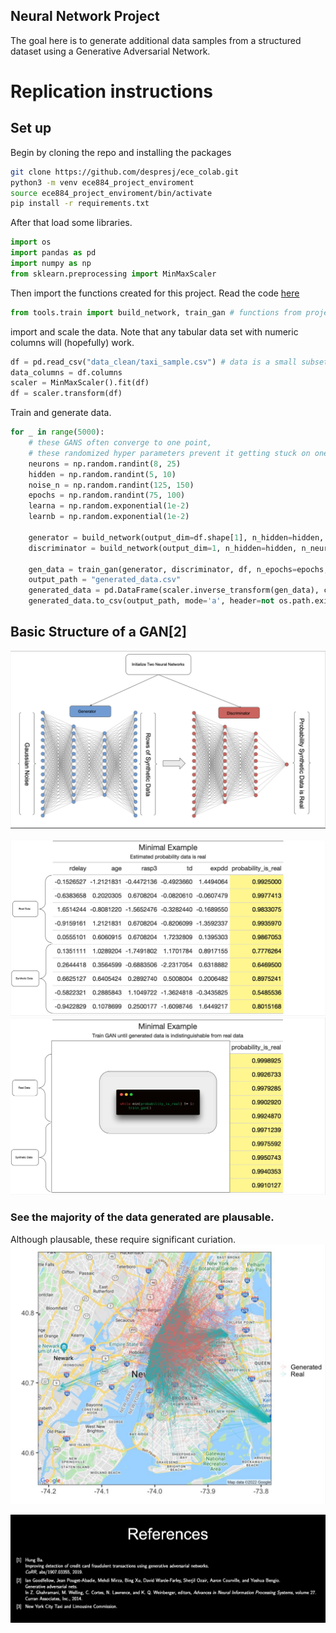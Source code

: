 ## Neural Network Project

The goal here is to generate additional data samples from a structured dataset using a Generative Adversarial Network. 

# Replication instructions

## Set up

Begin by cloning the repo and installing the packages

```zsh
git clone https://github.com/despresj/ece_colab.git
python3 -m venv ece884_project_enviroment
source ece884_project_enviroment/bin/activate
pip install -r requirements.txt
```

After that load some libraries.

```python
import os
import pandas as pd
import numpy as np
from sklearn.preprocessing import MinMaxScaler
```

Then import the functions created for this project. Read the code [here](https://github.com/despresj/ece_colab/blob/main/tools/train.py)

```python
from tools.train import build_network, train_gan # functions from project
```

import and scale the data. Note that any tabular data set with numeric columns will (hopefully) work. 

```python
df = pd.read_csv("data_clean/taxi_sample.csv") # data is a small subset of the full nyc taxi data
data_columns = df.columns
scaler = MinMaxScaler().fit(df)
df = scaler.transform(df)
```

Train and generate data.

```python
for _ in range(5000):
    # these GANS often converge to one point,
    # these randomized hyper parameters prevent it getting stuck on one solution
    neurons = np.random.randint(8, 25)
    hidden = np.random.randint(5, 10)
    noise_n = np.random.randint(125, 150)
    epochs = np.random.randint(75, 100)
    learna = np.random.exponential(1e-2)
    learnb = np.random.exponential(1e-2)

    generator = build_network(output_dim=df.shape[1], n_hidden=hidden, n_neurons=neurons, learning_rate=learna)
    discriminator = build_network(output_dim=1, n_hidden=hidden, n_neurons=neurons, learning_rate=learnb) 
    
    gen_data = train_gan(generator, discriminator, df, n_epochs=epochs, n_noise=noise_n)
    output_path = "generated_data.csv"
    generated_data = pd.DataFrame(scaler.inverse_transform(gen_data), columns=data_columns) 
    generated_data.to_csv(output_path, mode='a', header=not os.path.exists(output_path), index=False)
```

## Basic Structure of a GAN[2]
![](readme_pics/nn.png)


![](readme_pics/example.png)
![](readme_pics/example1.png)

### See the majority of the data generated are plausable.

Although plausable, these require significant curiation.
![](readme_pics/result.png)


![](readme_pics/ref.png)
